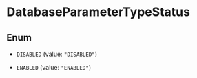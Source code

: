 

# DatabaseParameterTypeStatus

## Enum


* `DISABLED` (value: `"DISABLED"`)

* `ENABLED` (value: `"ENABLED"`)



